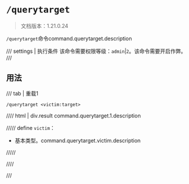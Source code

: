 # `/querytarget`

> 文档版本：1.21.0.24

`/querytarget`命令command.querytarget.description

/// settings | 执行条件
该命令需要权限等级：`admin`|`2`。该命令需要开启作弊。
///

## 用法

/// tab | 重载1
```mcfunction
/querytarget <victim:target>
```

//// html | div.result
command.querytarget.1.description

///// define
`victim`：<!-- md:samp target -->

- 基本类型。command.querytarget.victim.description


/////

////

///
